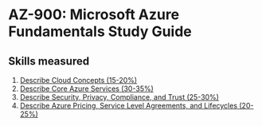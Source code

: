 # AZ-900: Microsoft Azure Fundamentals Study Guide

## Skills measured
1. [Describe Cloud Concepts (15-20%)](1-Describe%20Cloud%20Concepts%20(15-20%25).md)
2. [Describe Core Azure Services (30-35%)](2-Describe%20Core%20Azure%20Services%20(30-35%25).md)
3. [Describe Security, Privacy, Compliance, and Trust (25-30%)](3-Describe%20Security%2C%20Privacy%2C%20Compliance%2C%20and%20Trust%20(25-30%25).md)
4. [Describe Azure Pricing, Service Level Agreements, and Lifecycles (20-25%)](4-Describe%20Azure%20Pricing%2C%20Service%20Level%20Agreements%2C%20and%20Lifecycles%20(20-25%25).md)
